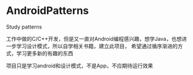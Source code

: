 # AndroidPatterns
Study patterns

工作中做的C/C++开发，但是又一直对Android编程感兴趣，想学Java，也想进一步学习设计模式，所以自学相关书籍，建立此项目，
希望通过循序渐进的方式，学习更多新的有趣的东西


项目只是学习android和设计模式，不是App，不应期待运行效果
